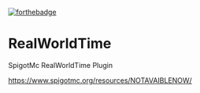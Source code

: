 [![forthebadge](https://forthebadge.com/images/badges/built-with-love.svg)](https://github.com/Tigerpanzer02)
# RealWorldTime
SpigotMc RealWorldTime Plugin

https://www.spigotmc.org/resources/NOTAVAIBLENOW/

